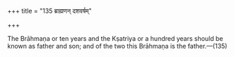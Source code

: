 +++
title = "135 ब्राह्मणन् दशवर्षम्"

+++

The Brāhmaṇa or ten years and the Kṣatriya or a hundred years should be known as father and son; and of the two this Brāhmaṇa is the father.—(135)